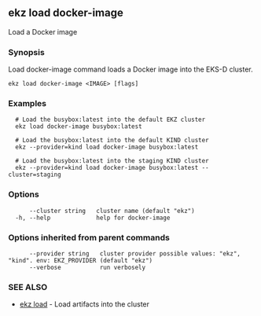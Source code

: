 ## ekz load docker-image

Load a Docker image

### Synopsis

Load docker-image command loads a Docker image into the EKS-D cluster.

```
ekz load docker-image <IMAGE> [flags]
```

### Examples

```
  # Load the busybox:latest into the default EKZ cluster
  ekz load docker-image busybox:latest

  # Load the busybox:latest into the default KIND cluster
  ekz --provider=kind load docker-image busybox:latest

  # Load the busybox:latest into the staging KIND cluster
  ekz --provider=kind load docker-image busybox:latest --cluster=staging

```

### Options

```
      --cluster string   cluster name (default "ekz")
  -h, --help             help for docker-image
```

### Options inherited from parent commands

```
      --provider string   cluster provider possible values: "ekz", "kind". env: EKZ_PROVIDER (default "ekz")
      --verbose           run verbosely
```

### SEE ALSO

* [ekz load](ekz_load.md)	 - Load artifacts into the cluster

